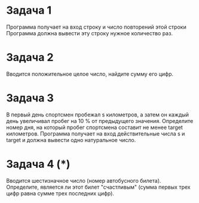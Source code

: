 # Задача 1
Программа получает на вход строку и число повторений этой строки
Программа должна вывести эту строку нужное количество раз.

# Задача 2
Вводится положительное целое число, найдите сумму его цифр.

# Задача 3
В первый день спортсмен пробежал s километров, а затем он каждый день увеличивал пробег на 10 % от
предыдущего значения. Определите номер дня, на который пробег спортсмена составит не менее target
километров. Программа получает на вход действительные числа s и target и должна вывести одно
натуральное число.

# Задача 4 (*)
Вводится шестизначное число (номер автобусного билета).
Определите, является ли этот билет "счастливым" 
(сумма первых трех цифр равна сумме трех последних цифр).

